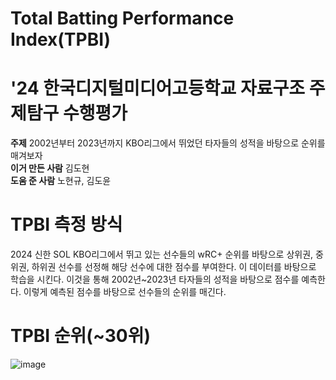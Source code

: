 # Total Batting Performance Index(TPBI)
# '24 한국디지털미디어고등학교 자료구조 주제탐구 수행평가

**주제** 2002년부터 2023년까지 KBO리그에서 뛰었던 타자들의 성적을 바탕으로 순위를 매겨보자\
**이거 만든 사람** 김도현\
**도움 준 사람** 노현규, 김도윤

# TPBI 측정 방식
2024 신한 SOL KBO리그에서 뛰고 있는 선수들의 wRC+ 순위를 바탕으로 상위권, 중위권, 하위권 선수를 선정해 해당 선수에 대한 점수를 부여한다. 이 데이터를 바탕으로 학습을 시킨다. 이것을 통해 2002년~2023년 타자들의 성적을 바탕으로 점수를 예측한다. 이렇게 예측된 점수를 바탕으로 선수들의 순위를 매긴다.

# TPBI 순위(~30위)
![image](https://github.com/makuhita0/Total-Batting-Performace-Index/assets/139422703/c722b35e-b92a-4665-bfe7-48f5ec2f5755)
